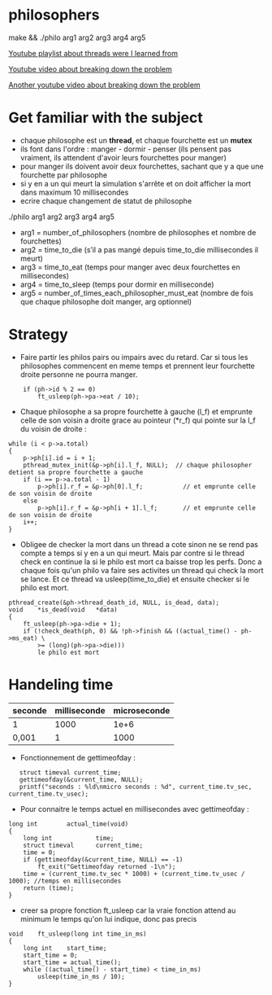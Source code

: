 # philosophers
make && ./philo arg1 arg2 arg3 arg4 arg5


[Youtube playlist about threads were I learned from](https://www.youtube.com/playlist?list=PLfqABt5AS4FmuQf70psXrsMLEDQXNkLq2)


[Youtube video about breaking down the problem](https://www.youtube.com/watch?v=NbwbQQB7xNQ)


[Another youtube video about breaking down the problem](https://www.youtube.com/watch?v=dOVdsd31WNg)


# Get familiar with the subject
- chaque philosophe est un **thread**, et chaque fourchette est un **mutex**
- ils font dans l'ordre : manger - dormir - penser (ils pensent pas vraiment, ils attendent d'avoir leurs fourchettes pour manger)
- pour manger ils doivent avoir deux fourchettes, sachant que y a que une fourchette par philosophe
- si y en a un qui meurt la simulation s'arrête et on doit afficher la mort dans maximum 10 millisecondes
- ecrire chaque changement de statut de philosophe

./philo arg1 arg2 arg3 arg4 arg5

- arg1 = number_of_philosophers (nombre de philosophes et nombre de fourchettes)
- arg2 = time_to_die (s’il a pas mangé depuis time_to_die millisecondes il meurt)
- arg3 = time_to_eat (temps pour manger avec deux fourchettes en millisecondes)
- arg4 = time_to_sleep (temps pour dormir en milliseconde)
- arg5 = number_of_times_each_philosopher_must_eat (nombre de fois que chaque philosophe doit manger, arg optionnel)

# Strategy

- Faire partir les philos pairs ou impairs avec du retard. Car si tous les philosophes commencent en meme temps et prennent leur fourchette droite personne ne pourra manger.
```
	if (ph->id % 2 == 0)
		ft_usleep(ph->pa->eat / 10);
```

- Chaque philosophe a sa propre fourchette à gauche (l_f) et emprunte celle de son voisin a droite grace au pointeur (\*r_f) qui pointe sur la l_f du voisin de droite :

```
while (i < p->a.total)
{
	p->ph[i].id = i + 1;
	pthread_mutex_init(&p->ph[i].l_f, NULL);  // chaque philosopher detient sa propre fourchette a gauche
	if (i == p->a.total - 1)
		p->ph[i].r_f = &p->ph[0].l_f;           // et emprunte celle de son voisin de droite
	else
		p->ph[i].r_f = &p->ph[i + 1].l_f;       // et emprunte celle de son voisin de droite
	i++;
}
```

- Obligee de checker la mort dans un thread a cote sinon ne se rend pas compte a temps si y en a un qui meurt. Mais par contre si le thread check en continue la si le philo est mort ca baisse trop les perfs. Donc a chaque fois qu'un philo va faire ses activites un thread qui check la mort se lance. Et ce thread va usleep(time_to_die) et ensuite checker si le philo est mort. 

```
pthread_create(&ph->thread_death_id, NULL, is_dead, data);
void	*is_dead(void	*data)
{
	ft_usleep(ph->pa->die + 1);
	if (!check_death(ph, 0) && !ph->finish && ((actual_time() - ph->ms_eat) \
		>= (long)(ph->pa->die)))
		le philo est mort
```

# Handeling time

| seconde | milliseconde | microseconde |
|----------|-------|-------|
| 1 | 1000 | 1e+6 |
| 0,001 | 1 | 1000 |

- Fonctionnement de gettimeofday :
```
   struct timeval current_time;
   gettimeofday(&current_time, NULL);
   printf("seconds : %ld\nmicro seconds : %d", current_time.tv_sec, current_time.tv_usec);
```

- Pour connaitre le temps actuel en millisecondes avec gettimeofday :
```
long int		actual_time(void)
{
	long int			time;
	struct timeval		current_time;
	time = 0;
	if (gettimeofday(&current_time, NULL) == -1)
		ft_exit("Gettimeofday returned -1\n");
	time = (current_time.tv_sec * 1000) + (current_time.tv_usec / 1000); //temps en millisecondes
	return (time);
}
```

- creer sa propre fonction ft_usleep car la vraie fonction attend au minimum le temps qu'on lui indique, donc pas precis
```
void	ft_usleep(long int time_in_ms)
{
	long int	start_time;
	start_time = 0;
	start_time = actual_time();
	while ((actual_time() - start_time) < time_in_ms)
		usleep(time_in_ms / 10);
}
````


